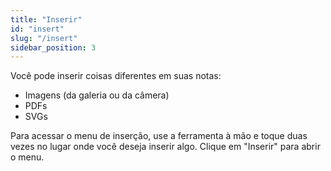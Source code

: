 ```yaml
---
title: "Inserir"
id: "insert"
slug: "/insert"
sidebar_position: 3
---
```


Você pode inserir coisas diferentes em suas notas:

* Imagens (da galeria ou da câmera)
* PDFs
* SVGs

Para acessar o menu de inserção, use a ferramenta à mão e toque duas vezes no lugar onde você deseja inserir algo. Clique em "Inserir" para abrir o menu.
